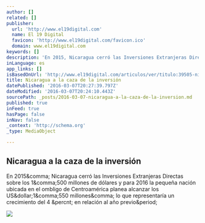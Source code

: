 ```yaml
---
author: []
related: []
publisher:
  url: 'http://www.el19digital.com'
  name: El 19 Digital
  favicon: 'http://www.el19digital.com/favicon.ico'
  domain: www.el19digital.com
keywords: []
description: 'En 2015, Nicaragua cerró las Inversiones Extranjeras Directas sobre los 1,500 millones de dólares y para 2016 la pequeña nación ubicada en el ombligo de Centroamérica planea alcanzar los US$1,550 millones, lo que representaría un crecimiento del 4 % en relación al año previo.'
inLanguage: es
app_links: []
isBasedOnUrl: 'http://www.el19digital.com/articulos/ver/titulo:39505-nicaragua-a-la-caza-de-la-inversion'
title: Nicaragua a la caza de la inversión
datePublished: '2016-03-07T20:27:39.797Z'
dateModified: '2016-03-07T20:24:10.443Z'
sourcePath: _posts/2016-03-07-nicaragua-a-la-caza-de-la-inversion.md
published: true
inFeed: true
hasPage: false
inNav: false
_context: 'http://schema.org'
_type: MediaObject

---
```

<article style=""><h1>Nicaragua a la caza de la inversión</h1><p>En 2015&amp;comma; Nicaragua cerró las Inversiones Extranjeras Directas sobre los 1&amp;comma;500 millones de dólares y para 2016 la pequeña nación ubicada en el ombligo de Centroamérica planea alcanzar los US&amp;dollar;1&amp;comma;550 millones&amp;comma; lo que representaría un crecimiento del 4 &amp;percnt; en relación al año previo&amp;period;</p><img src="http://www.el19digital.com/files/articulos/111010.jpg" /></article>